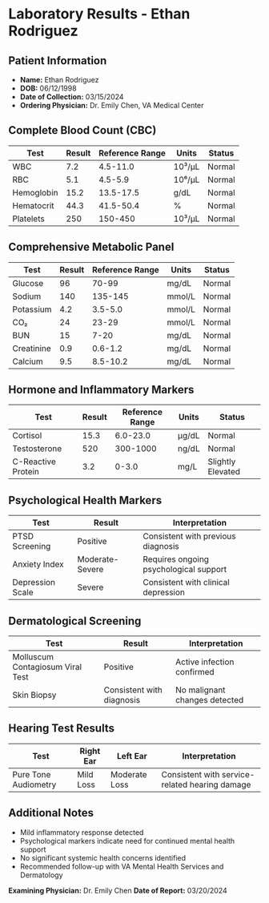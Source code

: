 # Laboratory Results - Ethan Rodriguez

## Patient Information
- **Name:** Ethan Rodriguez
- **DOB:** 06/12/1998
- **Date of Collection:** 03/15/2024
- **Ordering Physician:** Dr. Emily Chen, VA Medical Center

## Complete Blood Count (CBC)
| Test | Result | Reference Range | Units | Status |
|------|--------|----------------|-------|--------|
| WBC | 7.2 | 4.5-11.0 | 10³/µL | Normal |
| RBC | 5.1 | 4.5-5.9 | 10⁶/µL | Normal |
| Hemoglobin | 15.2 | 13.5-17.5 | g/dL | Normal |
| Hematocrit | 44.3 | 41.5-50.4 | % | Normal |
| Platelets | 250 | 150-450 | 10³/µL | Normal |

## Comprehensive Metabolic Panel
| Test | Result | Reference Range | Units | Status |
|------|--------|----------------|-------|--------|
| Glucose | 96 | 70-99 | mg/dL | Normal |
| Sodium | 140 | 135-145 | mmol/L | Normal |
| Potassium | 4.2 | 3.5-5.0 | mmol/L | Normal |
| CO₂ | 24 | 23-29 | mmol/L | Normal |
| BUN | 15 | 7-20 | mg/dL | Normal |
| Creatinine | 0.9 | 0.6-1.2 | mg/dL | Normal |
| Calcium | 9.5 | 8.5-10.2 | mg/dL | Normal |

## Hormone and Inflammatory Markers
| Test | Result | Reference Range | Units | Status |
|------|--------|----------------|-------|--------|
| Cortisol | 15.3 | 6.0-23.0 | µg/dL | Normal |
| Testosterone | 520 | 300-1000 | ng/dL | Normal |
| C-Reactive Protein | 3.2 | 0-3.0 | mg/L | Slightly Elevated |

## Psychological Health Markers
| Test | Result | Interpretation |
|------|--------|----------------|
| PTSD Screening | Positive | Consistent with previous diagnosis |
| Anxiety Index | Moderate-Severe | Requires ongoing psychological support |
| Depression Scale | Severe | Consistent with clinical depression |

## Dermatological Screening
| Test | Result | Interpretation |
|------|--------|----------------|
| Molluscum Contagiosum Viral Test | Positive | Active infection confirmed |
| Skin Biopsy | Consistent with diagnosis | No malignant changes detected |

## Hearing Test Results
| Test | Right Ear | Left Ear | Interpretation |
|------|----------|----------|----------------|
| Pure Tone Audiometry | Mild Loss | Moderate Loss | Consistent with service-related hearing damage |

## Additional Notes
- Mild inflammatory response detected
- Psychological markers indicate need for continued mental health support
- No significant systemic health concerns identified
- Recommended follow-up with VA Mental Health Services and Dermatology

**Examining Physician:** Dr. Emily Chen
**Date of Report:** 03/20/2024
